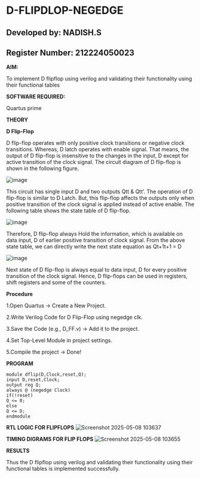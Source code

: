 # D-FLIPDLOP-NEGEDGE
## Developed by: NADISH.S
## Register Number: 212224050023

**AIM:**

To implement  D flipflop using verilog and validating their functionality using their functional tables

**SOFTWARE REQUIRED:**

Quartus prime

**THEORY**

**D Flip-Flop**

D flip-flop operates with only positive clock transitions or negative clock transitions. Whereas, D latch operates with enable signal. That means, the output of D flip-flop is insensitive to the changes in the input, D except for active transition of the clock signal. The circuit diagram of D flip-flop is shown in the following figure.

![image](https://github.com/naavaneetha/D-FLIPDLOP-NEGEDGE/assets/154305477/48c81fe8-bc3f-40e7-95e2-519fc155ad51)

This circuit has single input D and two outputs Qtt & Qtt’. The operation of D flip-flop is similar to D Latch. But, this flip-flop affects the outputs only when positive transition of the clock signal is applied instead of active enable. The following table shows the state table of D flip-flop.

![image](https://github.com/naavaneetha/D-FLIPDLOP-NEGEDGE/assets/154305477/e5f3fda7-68ec-4a3a-a0a4-cf6f9cc4ab55)

Therefore, D flip-flop always Hold the information, which is available on data input, D of earlier positive transition of clock signal. From the above state table, we can directly write the next state equation as Qt+1t+1 = D

![image](https://github.com/naavaneetha/D-FLIPDLOP-NEGEDGE/assets/154305477/8592c0d8-2917-4142-91b9-d6c30dd891d2)

Next state of D flip-flop is always equal to data input, D for every positive transition of the clock signal. Hence, D flip-flops can be used in registers, shift registers and some of the counters.

**Procedure**

1.Open Quartus → Create a New Project.

2.Write Verilog Code for D Flip-Flop using negedge clk.

3.Save the Code (e.g., D_FF.v) → Add it to the project.

4.Set Top-Level Module in project settings.

5.Compile the project → Done!

**PROGRAM**
```
module dflip(D,Clock,reset,Q);
input D,reset,Clock;
output reg Q;
always @ (negedge Clock)
if(!reset)
Q <= 0;
else
Q <= D;
endmodule
```
**RTL LOGIC FOR FLIPFLOPS**
![Screenshot 2025-05-08 103637](https://github.com/user-attachments/assets/8d05a47a-fed5-4085-9c83-6911d4e8a335)



**TIMING DIGRAMS FOR FLIP FLOPS**
![Screenshot 2025-05-08 103655](https://github.com/user-attachments/assets/83a3989b-d0fa-4d51-a6f0-12179b5b6e4e)


**RESULTS**

Thus the D flipflop using verilog and validating their functionality using their functional tables is implemented successfully.
